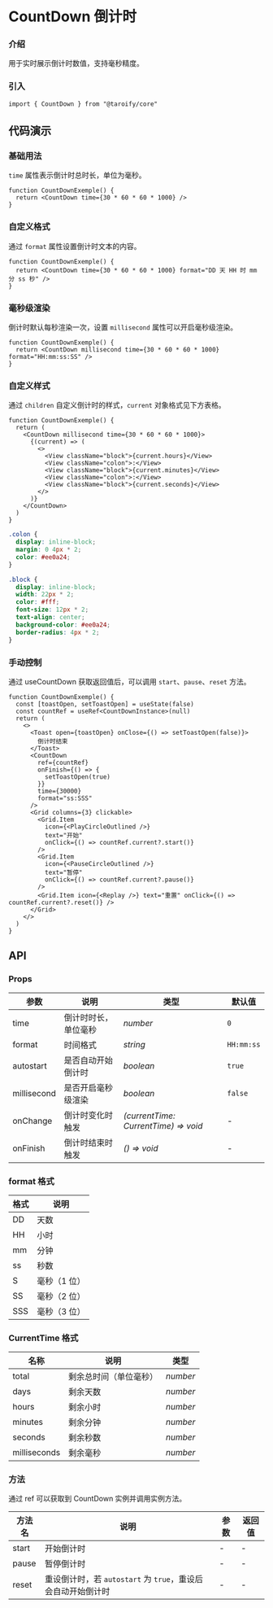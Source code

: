 # CountDown 倒计时

### 介绍

用于实时展示倒计时数值，支持毫秒精度。

### 引入

```tsx
import { CountDown } from "@taroify/core"
```

## 代码演示

### 基础用法

`time` 属性表示倒计时总时长，单位为毫秒。

```tsx
function CountDownExemple() {
  return <CountDown time={30 * 60 * 60 * 1000} />
}
```

### 自定义格式

通过 `format` 属性设置倒计时文本的内容。

```tsx
function CountDownExemple() {
  return <CountDown time={30 * 60 * 60 * 1000} format="DD 天 HH 时 mm 分 ss 秒" />
}
```

### 毫秒级渲染

倒计时默认每秒渲染一次，设置 `millisecond` 属性可以开启毫秒级渲染。

```tsx
function CountDownExemple() {
  return <CountDown millisecond time={30 * 60 * 60 * 1000} format="HH:mm:ss:SS" />
}
```

### 自定义样式

通过 `children` 自定义倒计时的样式，`current` 对象格式见下方表格。

```tsx
function CountDownExemple() {
  return (
    <CountDown millisecond time={30 * 60 * 60 * 1000}>
      {(current) => (
        <>
          <View className="block">{current.hours}</View>
          <View className="colon">:</View>
          <View className="block">{current.minutes}</View>
          <View className="colon">:</View>
          <View className="block">{current.seconds}</View>
        </>
      )}
    </CountDown>
  )
}
```

```scss
.colon {
  display: inline-block;
  margin: 0 4px * 2;
  color: #ee0a24;
}

.block {
  display: inline-block;
  width: 22px * 2;
  color: #fff;
  font-size: 12px * 2;
  text-align: center;
  background-color: #ee0a24;
  border-radius: 4px * 2;
}
```

### 手动控制

通过 useCountDown 获取返回值后，可以调用 `start`、`pause`、`reset` 方法。

```tsx
function CountDownExemple() {
  const [toastOpen, setToastOpen] = useState(false)
  const countRef = useRef<CountDownInstance>(null)
  return (
    <>
      <Toast open={toastOpen} onClose={() => setToastOpen(false)}>
        倒计时结束
      </Toast>
      <CountDown
        ref={countRef}
        onFinish={() => {
          setToastOpen(true)
        }}
        time={30000}
        format="ss:SSS"
      />
      <Grid columns={3} clickable>
        <Grid.Item
          icon={<PlayCircleOutlined />}
          text="开始"
          onClick={() => countRef.current?.start()}
        />
        <Grid.Item
          icon={<PauseCircleOutlined />}
          text="暂停"
          onClick={() => countRef.current?.pause()}
        />
        <Grid.Item icon={<Replay />} text="重置" onClick={() => countRef.current?.reset()} />
      </Grid>
    </>
  )
}
```

## API

### Props

| 参数   | 说明                 | 类型               | 默认值     |
| ------ | -------------------- | ------------------ | ---------- |
| time   | 倒计时时长，单位毫秒  | _number_ | `0`        |
| format | 时间格式             | _string_           | `HH:mm:ss` |
| autostart   | 是否自动开始倒计时   | _boolean_                            | `true`     |
| millisecond | 是否开启毫秒级渲染   | _boolean_                            | `false`    |
| onChange    | 倒计时变化时触发     | _(currentTime: CurrentTime) => void_ | -          |
| onFinish    | 倒计时结束时触发     | _() => void_                         | -          |

### format 格式

| 格式 | 说明         |
| ---- | ------------ |
| DD   | 天数         |
| HH   | 小时         |
| mm   | 分钟         |
| ss   | 秒数         |
| S    | 毫秒（1 位） |
| SS   | 毫秒（2 位） |
| SSS  | 毫秒（3 位） |

### CurrentTime 格式

| 名称         | 说明                   | 类型     |
| ------------ | ---------------------- | -------- |
| total        | 剩余总时间（单位毫秒） | _number_ |
| days         | 剩余天数               | _number_ |
| hours        | 剩余小时               | _number_ |
| minutes      | 剩余分钟               | _number_ |
| seconds      | 剩余秒数               | _number_ |
| milliseconds | 剩余毫秒               | _number_ |

### 方法

通过 ref 可以获取到 CountDown 实例并调用实例方法。

| 方法名 | 说明                                                         | 参数 | 返回值 |
| ------ | ------------------------------------------------------------ | ---- | ------ |
| start  | 开始倒计时                                                   | -    | -      |
| pause  | 暂停倒计时                                                   | -    | -      |
| reset  | 重设倒计时，若 `autostart` 为 `true`，重设后会自动开始倒计时 | -    | -      |
